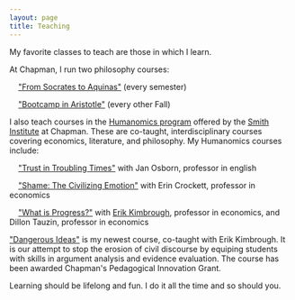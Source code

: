 ```yaml
---
layout: page
title: Teaching
---
```


My favorite classes to teach are those in which I learn.

At Chapman, I run two philosophy courses:

&nbsp;&nbsp;&nbsp;&nbsp;<a href="https://bkmcdavid.github.io/pdfs/Syllabus2022F.docx.pdf">"From Socrates to Aquinas"</a> (every semester)

&nbsp;&nbsp;&nbsp;&nbsp;<a href="https://bkmcdavid.github.io/pdfs/Phil360syllabus.pdf">"Bootcamp in Aristotle"</a> (every other Fall)


I also teach courses in the <a href="https://www.chapman.edu/research/institutes-and-centers/smith-institute-for-political-economy-and-philosophy/academics-and-research/humanomics.aspx">Humanomics program</a> offered by the <a href="https://www.chapman.edu/research/institutes-and-centers/smith-institute-for-political-economy-and-philosophy/index.aspx">Smith Institute</a> at Chapman. These are co-taught, interdisciplinary courses covering economics, literature, and philosophy. My Humanomics courses include:

&nbsp;&nbsp;&nbsp;&nbsp;<a href="https://bkmcdavid.github.io/pdfs/357syllabus.Updated.05.04.20.pdf">"Trust in Troubling Times"</a> with Jan Osborn, professor in english

&nbsp;&nbsp;&nbsp;&nbsp;<a href="https://bkmcdavid.github.io/pdfs/357syllabusShame.pdf">"Shame: The Civilizing Emotion"</a> with Erin Crockett, professor in economics

&nbsp;&nbsp;&nbsp;&nbsp;<a href="https://bkmcdavid.github.io/pdfs/2023HumanomicsProgress.pdf">"What is Progress?"</a> with <a href="https://sites.google.com/site/erikkimbrough/">Erik Kimbrough</a>, professor in economics, and Dillon Tauzin, professor in economics


<a href="https://bkmcdavid.github.io/pdfs/DangerousIdeasFall2024.pdf">"Dangerous Ideas"</a> is my newest course, co-taught with Erik Kimbrough. It is our attempt to stop the erosion of civil discourse by equiping students with skills in argument analysis and evidence evaluation. The course has been awarded Chapman's Pedagogical Innovation Grant. 


Learning should be lifelong and fun. I do it all the time and so should you.
